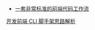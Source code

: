 * [一套非常标准的前端代码工作流](https://mp.weixin.qq.com/s/B5aX-hTYHz8v8DHskQjuiA)

[开发前端 CLI 脚手架思路解析](https://mp.weixin.qq.com/s/iRN4CxP1gFpwyoInUeZtrw)